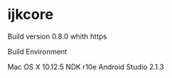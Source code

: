 # ijkcore
Build version 0.8.0 whith https

Build Environment

Mac OS X 10.12.5 NDK r10e Android Studio 2.1.3
